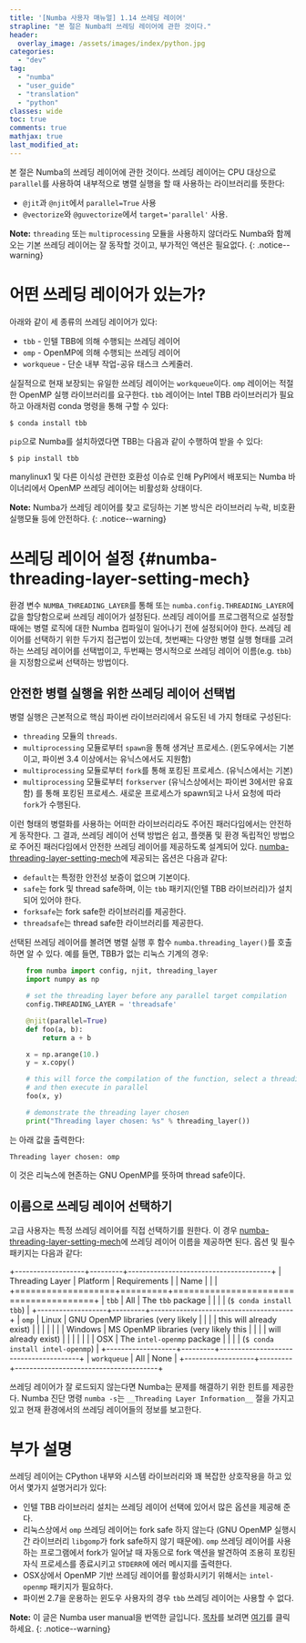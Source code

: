 ```yaml
---
title: '[Numba 사용자 매뉴얼] 1.14 쓰레딩 레이어'
strapline: "본 절은 Numba의 쓰레딩 레이어에 관한 것이다."
header:
  overlay_image: /assets/images/index/python.jpg
categories:
  - "dev"
tag:
  - "numba"
  - "user_guide"
  - "translation"
  - "python"
classes: wide
toc: true
comments: true
mathjax: true
last_modified_at: 
---
```


본 절은 Numba의 쓰레딩 레이어에 관한 것이다.
쓰레딩 레이어는 CPU 대상으로 `parallel`를 사용하여 내부적으로 병렬 실행을 할 때 사용하는 라이브러리를 뜻한다:

-   `@jit`과 `@njit`에서 `parallel=True` 사용
-   `@vectorize`와 `@guvectorize`에서 `target='parallel'` 사용.

**Note:** 
`threading` 또는 `multiprocessing` 모듈을 사용하지 않더라도 Numba와 함께 오는 기본 쓰레딩 레이어는 잘 동작할 것이고,
부가적인 액션은 필요없다.
{: .notice--warning}



어떤 쓰레딩 레이어가 있는가?
=====================================

아래와 같이 세 종류의 쓰레딩 레이어가 있다:

-   `tbb` - 인텔 TBB에 의해 수행되는 쓰레딩 레이어
-   `omp` - OpenMP에 의해 수행되는 쓰레딩 레이어
-   `workqueue` - 단순 내부 작업-공유 태스크 스케줄러.

실질적으로 현재 보장되는 유일한 쓰레딩 레이어는 `workqueue`이다.
`omp` 레이어는 적절한 OpenMP 실행 라이브러리를 요구한다.
`tbb` 레이어는 Intel TBB 라이브러리가 필요하고 아래처럼 conda 명령을 통해 구할 수 있다:

    $ conda install tbb

`pip`으로 Numba를 설치하였다면 TBB는 다음과 같이 수행하여 받을 수 있다:

    $ pip install tbb

manylinux1 및 다른 이식성 관련한 호환성 이슈로 인해 PyPI에서 배포되는 Numba 바이너리에서
OpenMP 쓰레딩 레이어는 비활성화 상태이다.

**Note:** 
Numba가 쓰레딩 레이어를 찾고 로딩하는 기본 방식은 라이브러리 누락, 비호환 실행모듈 등에 안전하다.
{: .notice--warning}


쓰레딩 레이어 설정 {#numba-threading-layer-setting-mech}
===========================

환경 변수 `NUMBA_THREADING_LAYER`를 통해 또는 `numba.config.THREADING_LAYER`에 값을 할당함으로써
쓰레딩 레이어가 설정된다.
쓰레딩 레이어를 프로그램적으로 설정할 때에는 병렬 로직에 대한 Numba 컴파일이 일어나기 전에 설정되어야 한다.
쓰레딩 레이어를 선택하기 위한 두가지 접근법이 있는데,
첫번째는 다양한 병렬 실행 형태를 고려하는 쓰레딩 레이어를 선택법이고,
두번째는 명시적으로 쓰레딩 레이어 이름(e.g. `tbb`)을 지정함으로써 선택하는 방법이다.

안전한 병렬 실행을 위한 쓰레딩 레이어 선택법
-------------------------------------------------------

병렬 실행은 근본적으로 핵심 파이썬 라이브러리에서 유도된 네 가지 형태로 구성된다:

-   `threading` 모듈의 `threads`.
-   `multiprocessing` 모듈로부터 `spawn`을 통해 생겨난 프로세스.
    (윈도우에서는 기본이고, 파이썬 3.4 이상에서는 유닉스에서도 지원함)
-   `multiprocessing` 모듈로부터 `fork`를 통해 포킹된 프로세스.
   (유닉스에서는 기본)
-   `multiprocessing` 모듈로부터 `forkserver` (유닉스상에서는 파이썬 3에서만 유효함)
    를 통해 포킹된 프로세스.
    새로운 프로세스가 spawn되고 나서 요청에 따라 `fork`가 수행된다.

이런 형태의 병렬화를 사용하는 어떠한 라이브러리라도 주어진 패러다임에서는 안전하게 동작한다.
그 결과, 쓰레딩 레이어 선택 방법은 쉽고, 플랫폼 및 환경 독립적인 방법으로 주어진 패러다임에서 안전한 쓰레딩 레이어를 제공하도록 설계되어 있다.
[numba-threading-layer-setting-mech]에 제공되는 옵션은 다음과 같다:

-   `default`는 특정한 안전성 보증이 없으며 기본이다.
-   `safe`는 fork 및 thread safe하며, 이는 `tbb` 패키지(인텔 TBB 라이브러리)가 설치되어 있어야 한다. 
-   `forksafe`는 fork safe한 라이브러리를 제공한다.
-   `threadsafe`는 thread safe한 라이브러리를 제공한다.

선택된 쓰레딩 레이어를 볼려면 병렬 실행 후 함수 `numba.threading_layer()`를 호출하면 알 수 있다.
예를 들면, TBB가 없는 리눅스 기계의 경우:

```python
    from numba import config, njit, threading_layer
    import numpy as np

    # set the threading layer before any parallel target compilation
    config.THREADING_LAYER = 'threadsafe'

    @njit(parallel=True)
    def foo(a, b):
        return a + b

    x = np.arange(10.)
    y = x.copy()

    # this will force the compilation of the function, select a threading layer
    # and then execute in parallel
    foo(x, y)

    # demonstrate the threading layer chosen
    print("Threading layer chosen: %s" % threading_layer())
```

는 아래 값을 출력한다:

    Threading layer chosen: omp

이 것은 리눅스에 현존하는 GNU OpenMP를 뜻하며 thread safe이다.

이름으로 쓰레딩 레이어 선택하기
---------------------------------

고급 사용자는 특정 쓰레딩 레이어를 직접 선택하기를 원한다.
이 경우 [numba-threading-layer-setting-mech]에 쓰레딩 레이어 이름을 제공하면 된다.
옵션 및 필수 패키지는 다음과 같다:

+-------------------+---------+---------------------------------------+
| Threading Layer   | Platform | Requirements                          |
| Name              |          |                                       |
+===================+=========+=======================================+
| `tbb`             | All     | The `tbb` package                     |
|                   |         | (`$ conda install tbb`)               |
+-------------------+---------+---------------------------------------+
| `omp`             | Linux   | GNU OpenMP libraries (very likely     |
|                   |         | this will already exist)              |
|                   |         |                                       |
|                   | Windows | MS OpenMP libraries (very likely this |
|                   |         | will already exist)                   |
|                   |         |                                       |
|                   | OSX     | The `intel-openmp` package            |
|                   |         | (`$ conda install intel-openmp`)      |
+-------------------+---------+---------------------------------------+
| `workqueue`       | All     | None                                  |
+-------------------+---------+---------------------------------------+

쓰레딩 레이어가 잘 로드되지 않는다면 Numba는 문제를 해결하기 위한 힌트를 제공한다.
Numba 진단 명령 `numba -s`는 `__Threading Layer Information__` 절을 가지고 있고
현재 환경에서의 쓰레딩 레이어들의 정보를 보고한다.

부가 설명
===========

쓰레딩 레이어는 CPython 내부와 시스템 라이브러리와 꽤 복잡한 상호작용을 하고 있어서 몇가지 설명거리가 있다:

-   인텔 TBB 라이브러리 설치는 쓰레딩 레이어 선택에 있어서 많은 옵션을 제공해 준다.
-   리눅스상에서 `omp` 쓰레딩 레이어는 fork safe 하지 않는다 (GNU OpenMP 실행시간 라이브러리 `libgomp`가 fork safe하지 않기 때문에).
    `omp` 쓰레딩 레이어를 사용하는 프로그램에서 fork가 일어날 때 자동으로 fork 액션을 발견하여
    조용히 포킹된 자식 프로세스를 종료시키고 `STDERR`에 에러 메시지를 출력한다.
-   OSX상에서 OpenMP 기반 쓰레딩 레이어를 활성화시키기 위해서는  `intel-openmp` 패키지가 필요하다.
-   파이썬 2.7을 운용하는 윈도우 사용자의 경우 `tbb` 쓰레딩 레이어는 사용할 수 없다.


[numba-threading-layer-setting-mech]: #numba-threading-layer-setting-mech "쓰레딩 설정"

**Note:** 
이 글은 Numba user manual을 번역한 글입니다.
[목차](/dev/numba_user_index)를 보려면 [여기](/dev/numba_user_index)를 클릭하세요.
{: .notice--warning}
